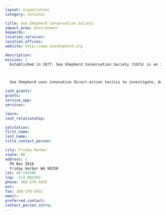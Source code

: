 ```yaml
---
layout: organization
category: national

title: Sea Shepherd Conservation Society
impact_area: Environment
keywords: 
location_services: 
location_offices: 
website: http://www.seashepherd.org

description: 
mission: |
  Established in 1977, Sea Shepherd Conservation Society (SSCS) is an international non-profit, marine wildlife conservation organization. Our mission is to end the destruction of habitat and slaughter of wildlife in the world's oceans in order to conserve and protect ecosystems and species.

  

  Sea Shepherd uses innovative direct-action tactics to investigate, document, and take action when necessary to expose and confront illegal activities on the high seas. By safeguarding the biodiversity of our delicately-balanced ocean ecosystems, Sea Shepherd works to ensure their survival for future generations

cash_grants: 
grants: 
service_opp: 
services: 

learn: 
cont_relationship: 

salutation: 
first_name: 
last_name: 
title_contact_person: 

city: Friday Harbor
state: WA
address: |
  PO Box 2616  
  Friday Harbor WA 98250
lat: 48.544106
lng: -123.084302
phone: 360-370-5650
ext: 
fax: 360-370-5651
email: 
preferred_contact: 
contact_person_intro: 
---
```

